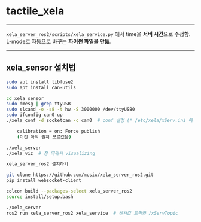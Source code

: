 # tactile_xela

---

`xela_server_ros2/scripts/xela_service.py` 에서 time을 **서버 시간**으로 수정함.  
L-mode로 자동으로 바꾸는 **파이썬 파일을 만듦**.

---

## xela_sensor 설치법

```bash
sudo apt install libfuse2
sudo apt install can-utils

cd xela_sensor
sudo dmesg | grep ttyUSB
sudo slcand -o -s8 -t hw -S 3000000 /dev/ttyUSB0
sudo ifconfig can0 up
./xela_conf -d socketcan -c can0  # conf 설정 (* /etc/xela/xServ.ini 에 xServ.ini 파일 저장)

    calibration = on: Force publish
    (이건 아직 뭔지 모르겠음)

./xela_server
./xela_viz  # 창 띄워서 visualizing

xela_server_ros2 설치하기

git clone https://github.com/mcsix/xela_server_ros2.git
pip install websocket-client

colcon build --packages-select xela_server_ros2
source install/setup.bash

./xela_server
ros2 run xela_server_ros2 xela_service  # 센서값 토픽화 /xServTopic
